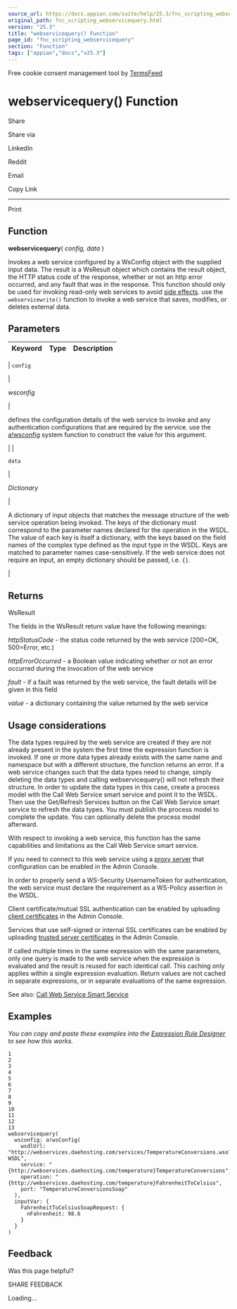 ```yaml
---
source_url: https://docs.appian.com/suite/help/25.3/fnc_scripting_webservicequery.html
original_path: fnc_scripting_webservicequery.html
version: "25.3"
title: "webservicequery() Function"
page_id: "fnc_scripting_webservicequery"
section: "Function"
tags: ["appian","docs","v25.3"]
---
```



Free cookie consent management tool by [TermsFeed](https://www.termsfeed.com/)

# webservicequery() Function

Share

Share via

LinkedIn

Reddit

Email

Copy Link

* * *

Print

## Function

**webservicequery**( _config, data_ )

Invokes a web service configured by a WsConfig object with the supplied input data. The result is a WsResult object which contains the result object, the HTTP status code of the response, whether or not an http error occurred, and any fault that was in the response. This function should only be used for invoking read-only web services to avoid [side effects](functions-side-effects.html). use the `webservicewrite()` function to invoke a web service that saves, modifies, or deletes external data.

## Parameters

| Keyword | Type | Description |
| --- | --- | --- |
|
`config`

 |

_wsconfig_

 |

defines the configuration details of the web service to invoke and any authentication configurations that are required by the service. use the [a!wsconfig](fnc_connector_ws_a_wsconfig.html) system function to construct the value for this argument.

 |
|

`data`

 |

_Dictionary_

 |

A dictionary of input objects that matches the message structure of the web service operation being invoked. The keys of the dictionary must correspond to the parameter names declared for the operation in the WSDL. The value of each key is itself a dictionary, with the keys based on the field names of the complex type defined as the input type in the WSDL. Keys are matched to parameter names case-sensitively. If the web service does not require an input, an empty dictionary should be passed, i.e. `{}`.

 |

## Returns

WsResult

The fields in the WsResult return value have the following meanings:

_httpStatusCode_ - the status code returned by the web service (200=OK, 500=Error, etc.)

_httpErrorOccurred_ - a Boolean value indicating whether or not an error occurred during the invocation of the web service

_fault_ - if a fault was returned by the web service, the fault details will be given in this field

_value_ - a dictionary containing the value returned by the web service

## Usage considerations

The data types required by the web service are created if they are not already present in the system the first time the expression function is invoked. If one or more data types already exists with the same name and namespace but with a different structure, the function returns an error. If a web service changes such that the data types need to change, simply deleting the data types and calling webservicequery() will not refresh their structure. In order to update the data types in this case, create a process model with the Call Web Service smart service and point it to the WSDL. Then use the Get/Refresh Services button on the Call Web Service smart service to refresh the data types. You must publish the process model to complete the update. You can optionally delete the process model afterward.

With respect to invoking a web service, this function has the same capabilities and limitations as the Call Web Service smart service.

If you need to connect to this web service using a [proxy server](Appian_Administration_Console.html#http-proxy) that configuration can be enabled in the Admin Console.

In order to properly send a WS-Security UsernameToken for authentication, the web service must declare the requirement as a WS-Policy assertion in the WSDL.

Client certificate/mutual SSL authentication can be enabled by uploading [client certificates](Appian_Administration_Console.html#client-certificates) in the Admin Console.

Services that use self-signed or internal SSL certificates can be enabled by uploading [trusted server certificates](Appian_Administration_Console.html#trusted-server-certificates) in the Admin Console.

If called multiple times in the same expression with the same parameters, only one query is made to the web service when the expression is evaluated and the result is reused for each identical call. This caching only applies within a single expression evaluation. Return values are not cached in separate expressions, or in separate evaluations of the same expression.

See also: [Call Web Service Smart Service](Call_Web_Service_Smart_Service.html)

## Examples

_You can copy and paste these examples into the [Expression Rule Designer](Expression_Rules.html) to see how this works._

```
1
2
3
4
5
6
7
8
9
10
11
12
13
webservicequery(
  wsconfig: a!wsConfig(
    wsdlUrl: "http://webservices.daehosting.com/services/TemperatureConversions.wso?WSDL",
    service: "{http://webservices.daehosting.com/temperature}TemperatureConversions",
    operation: "{http://webservices.daehosting.com/temperature}FahrenheitToCelsius",
    port: "TemperatureConversionsSoap"
  ),
  inputVar: {
    FahrenheitToCelsiusSoapRequest: {
      nFahrenheit: 98.6
    }
  }
)
```

## Feedback

Was this page helpful?

SHARE FEEDBACK

Loading...